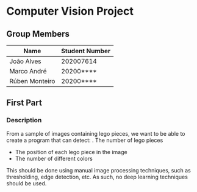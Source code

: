 # Computer Vision Project

## Group Members

|      Name      | Student Number |
| -------------- | -------------- |
| João Alves     |   202007614    |
| Marco André    |   20200****    |
| Rúben Monteiro |   20200****    |

## First Part

### Description

From a sample of images containing lego pieces, we want to be able to create a program that can detect:
. The number of lego pieces
- The position of each lego piece in the image
- The number of different colors

This should be done using manual image processing techniques, such as thresholding, edge detection, etc. As such, no deep learning techniques should be used.

